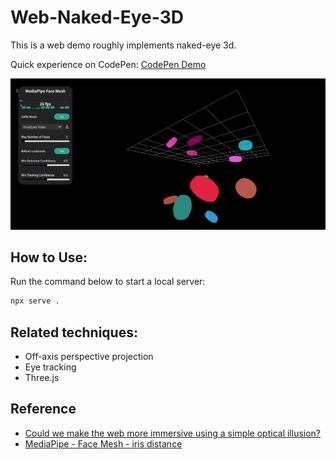 # Web-Naked-Eye-3D

This is a web demo roughly implements naked-eye 3d.

Quick experience on CodePen: [CodePen Demo](https://codepen.io/Exisfar/pen/EajKyPX)

![demo](demo.png)

## How to Use:

Run the command below to start a local server:

```sh
npx serve .
```

## Related techniques:

- Off-axis perspective projection
- Eye tracking
- Three.js

## Reference

- [Could we make the web more immersive using a simple optical illusion?](https://shopify.github.io/spatial-commerce-projects/WonkaVision/)
- [MediaPipe - Face Mesh - iris distance](https://codepen.io/Susanne-Thierfelder/pen/yLEOQXq)

